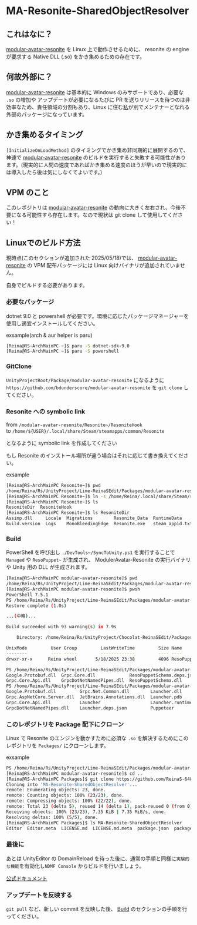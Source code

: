 # MA-Resonite-SharedObjectResolver

## これはなに？

[modular-avatar-resonite](https://github.com/bdunderscore/modular-avatar-resonite) を Linux 上で動作させるために、 resonite の engine が要求する Native DLL (.so) をかき集めるための存在です。

## 何故外部に？

[modular-avatar-resonite](https://github.com/bdunderscore/modular-avatar-resonite) は基本的に Windows のみサポートであり、必要な `.so` の増加や アップデートが必要になるたびに PR を送りリリースを待つのは非効率なため、責任領域の分割もあり、Linux に住む[私](https://github.com/ReinaS-64892)が別でメンテナーとなれる外部のパッケージになっています。

## かき集めるタイミング

`[InitializeOnLoadMethod]` のタイミングでかき集め非同期的に展開するので、神速で [modular-avatar-resonite](https://github.com/bdunderscore/modular-avatar-resonite) のビルドを実行すると失敗する可能性があります。(現実的に人間の速度であればかき集める速度のほうが早いので現実的には導入したら後は気にしなくてよいです。)

## VPM のこと

このレポジトリは [modular-avatar-resonite](https://github.com/bdunderscore/modular-avatar-resonite) の動向に大きく左右され、今後不要になる可能性すら存在します。なので現状は git clone して使用してください！

## Linuxでのビルド方法

現時点(このセクションが追加された 2025/05/18)では、 [modular-avatar-resonite](https://github.com/bdunderscore/modular-avatar-resonite) の VPM 配布パッケージには Linux 向けバイナリが追加されていません。

自身でビルドする必要があります。

### 必要なパッケージ

dotnet 9.0 と powershell が必要です。環境に応じたパッケージマネージャーを使用し適宜インストールしてください。

exsample(arch & aur helper is paru)

```bash
[Reina@RS-ArchMainPC ~]$ paru -S dotnet-sdk-9.0
[Reina@RS-ArchMainPC ~]$ paru -S powershell
```

### GitClone

`UnityProjectRoot/Package/modular-avatar-resonite` になるように `https://github.com/bdunderscore/modular-avatar-resonite` を `git clone` してください。

### Resonite への symbolic link

from `/modular-avatar-resonite/Resonite~/ResoniteHook`  
to `/home/${USER}/.local/share/Steam/steamapps/common/Resonite`

となるように symbolic link を作成してください

もし Resonite のインストール場所が違う場合はそれに応じて書き換えてください。

exsample

```bash
[Reina@RS-ArchMainPC Resonite~]$ pwd
/home/Reina/Rs/UnityProject/Lime-ReinaSEdit/Packages/modular-avatar-resonite/Resonite~
[Reina@RS-ArchMainPC Resonite~]$ ln -s /home/Reina/.local/share/Steam/steamapps/common/Resonite ResoniteDir
[Reina@RS-ArchMainPC Resonite~]$ ls
ResoniteDir  ResoniteHook
[Reina@RS-ArchMainPC Resonite~]$ ls ResoniteDir
Assimp.dll     Locale  Migrations        Resonite_Data  RuntimeData      SystemHelper.log  UnityCrashHandler64.exe  vkd3d-proton.cache
Build.version  Logs    MonoBleedingEdge  Resonite.exe   steam_appid.txt  Tools             UnityPlayer.dll
```

### Build

PowerShell を呼び出し `./DevTools~/SyncToUnity.ps1` を実行することで `Managed` や `ResoPuppet~` が生成され、 ModulerAvatar-Resonite の実行バイナリや Unity 用の DLL が生成されます。

```bash
[Reina@RS-ArchMainPC modular-avatar-resonite]$ pwd
/home/Reina/Rs/UnityProject/Lime-ReinaSEdit/Packages/modular-avatar-resonite
[Reina@RS-ArchMainPC modular-avatar-resonite]$ pwsh
PowerShell 7.5.1
PS /home/Reina/Rs/UnityProject/Lime-ReinaSEdit/Packages/modular-avatar-resonite> ./DevTools~/SyncToUnity.ps1
Restore complete (1.0s)

...(中略)...

Build succeeded with 93 warning(s) in 7.9s

    Directory: /home/Reina/Rs/UnityProject/Chocolat-ReinaSEdit/Packages/modular-avatar-resonite

UnixMode         User Group         LastWriteTime         Size Name
--------         ---- -----         -------------         ---- ----
drwxr-xr-x      Reina wheel       5/18/2025 23:38         4096 ResoPuppet~

PS /home/Reina/Rs/UnityProject/Lime-ReinaSEdit/Packages/modular-avatar-resonite> ls ./Managed
Google.Protobuf.dll  Grpc.Core.dll             ResoPuppetSchema.deps.json  ResoPuppetSchema.dll.config  System.Buffers.dll  System.Numerics.Vectors.dll
Grpc.Core.Api.dll    GrpcDotNetNamedPipes.dll  ResoPuppetSchema.dll        ResoPuppetSchema.pdb         System.Memory.dll   System.Runtime.CompilerServices.Unsafe.dll
PS /home/Reina/Rs/UnityProject/Lime-ReinaSEdit/Packages/modular-avatar-resonite> ls ./ResoPuppet~/
Google.Protobuf.dll         Grpc.Net.Common.dll        Launcher.dll                 PuppeteerCommon.dll  Puppeteer.pdb
Grpc.AspNetCore.Server.dll  JetBrains.Annotations.dll  Launcher.pdb                 PuppeteerCommon.pdb  Puppeteer.runtimeconfig.json
Grpc.Core.Api.dll           Launcher                   Launcher.runtimeconfig.json  Puppeteer.deps.json  System.CommandLine.dll
GrpcDotNetNamedPipes.dll    Launcher.deps.json         Puppeteer                    Puppeteer.dll
```

### このレポジトリを Package 配下にクローン

Linux で Resonite のエンジンを動かすために必須な `.so` を解決するためにこのレポジトリを `Packages/` にクローンします。

exsample

```bash
PS /home/Reina/Rs/UnityProject/Lime-ReinaSEdit/Packages/modular-avatar-resonite> exit
[Reina@RS-ArchMainPC modular-avatar-resonite]$ cd ..
[Reina@RS-ArchMainPC Packages]$ git clone https://github.com/ReinaS-64892/MA-Resonite-SharedObjectResolver.git
Cloning into 'MA-Resonite-SharedObjectResolver'...
remote: Enumerating objects: 23, done.
remote: Counting objects: 100% (23/23), done.
remote: Compressing objects: 100% (22/22), done.
remote: Total 23 (delta 5), reused 14 (delta 1), pack-reused 0 (from 0)
Receiving objects: 100% (23/23), 7.35 KiB | 7.35 MiB/s, done.
Resolving deltas: 100% (5/5), done.
[Reina@RS-ArchMainPC Packages]$ ls MA-Resonite-SharedObjectResolver
Editor  Editor.meta  LICENSE.md  LICENSE.md.meta  package.json  package.json.meta  README.md  README.md.meta
```

### 最後に

あとは UnityEditor の DomainReload を待った後に、通常の手順と同様に`実験的な機能`を有効化し`NDMF Console` からビルドを行いましょう。

[公式ドキュメント](https://modular-avatar.nadena.dev/dev/ja/docs/experimental-features/resonite-support)

### アップデートを反映する

`git pull` など、新しい commit を反映した後、 [Build](#build) のセクションの手順を行ってください。
